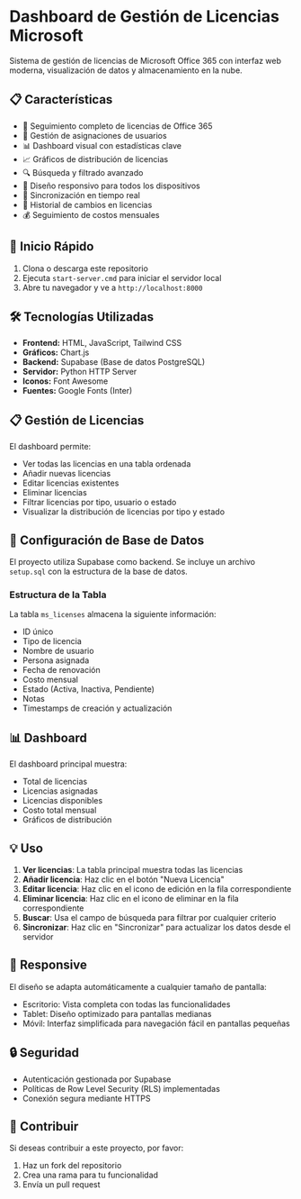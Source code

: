 # Dashboard de Gestión de Licencias Microsoft

Sistema de gestión de licencias de Microsoft Office 365 con interfaz web moderna, visualización de datos y almacenamiento en la nube.

## 📋 Características

- 🔑 Seguimiento completo de licencias de Office 365
- 👤 Gestión de asignaciones de usuarios
- 📊 Dashboard visual con estadísticas clave
- 📈 Gráficos de distribución de licencias
- 🔍 Búsqueda y filtrado avanzado
- 📱 Diseño responsivo para todos los dispositivos
- 🔄 Sincronización en tiempo real
- 📝 Historial de cambios en licencias
- 💰 Seguimiento de costos mensuales

## 🚀 Inicio Rápido

1. Clona o descarga este repositorio
2. Ejecuta `start-server.cmd` para iniciar el servidor local
3. Abre tu navegador y ve a `http://localhost:8000`

## 🛠️ Tecnologías Utilizadas

- **Frontend:** HTML, JavaScript, Tailwind CSS
- **Gráficos:** Chart.js
- **Backend:** Supabase (Base de datos PostgreSQL)
- **Servidor:** Python HTTP Server
- **Iconos:** Font Awesome
- **Fuentes:** Google Fonts (Inter)

## 📋 Gestión de Licencias

El dashboard permite:

- Ver todas las licencias en una tabla ordenada
- Añadir nuevas licencias
- Editar licencias existentes
- Eliminar licencias
- Filtrar licencias por tipo, usuario o estado
- Visualizar la distribución de licencias por tipo y estado

## 🔧 Configuración de Base de Datos

El proyecto utiliza Supabase como backend. Se incluye un archivo `setup.sql` con la estructura de la base de datos.

### Estructura de la Tabla

La tabla `ms_licenses` almacena la siguiente información:

- ID único
- Tipo de licencia
- Nombre de usuario
- Persona asignada
- Fecha de renovación
- Costo mensual
- Estado (Activa, Inactiva, Pendiente)
- Notas
- Timestamps de creación y actualización

## 📊 Dashboard

El dashboard principal muestra:

- Total de licencias
- Licencias asignadas
- Licencias disponibles
- Costo total mensual
- Gráficos de distribución

## 💡 Uso

1. **Ver licencias**: La tabla principal muestra todas las licencias
2. **Añadir licencia**: Haz clic en el botón "Nueva Licencia"
3. **Editar licencia**: Haz clic en el icono de edición en la fila correspondiente
4. **Eliminar licencia**: Haz clic en el icono de eliminar en la fila correspondiente
5. **Buscar**: Usa el campo de búsqueda para filtrar por cualquier criterio
6. **Sincronizar**: Haz clic en "Sincronizar" para actualizar los datos desde el servidor

## 📱 Responsive

El diseño se adapta automáticamente a cualquier tamaño de pantalla:
- Escritorio: Vista completa con todas las funcionalidades
- Tablet: Diseño optimizado para pantallas medianas
- Móvil: Interfaz simplificada para navegación fácil en pantallas pequeñas

## 🔒 Seguridad

- Autenticación gestionada por Supabase
- Políticas de Row Level Security (RLS) implementadas
- Conexión segura mediante HTTPS

## 🤝 Contribuir

Si deseas contribuir a este proyecto, por favor:
1. Haz un fork del repositorio
2. Crea una rama para tu funcionalidad
3. Envía un pull request
